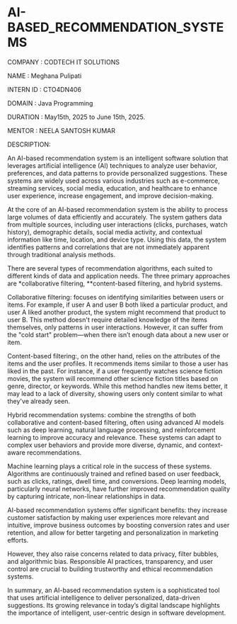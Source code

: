 # AI-BASED_RECOMMENDATION_SYSTEMS

COMPANY : CODTECH IT SOLUTIONS

NAME : Meghana Pulipati

INTERN ID : CTO4DN406

DOMAIN : Java Programming

DURATION : May15th, 2025 to June 15th, 2025.

MENTOR : NEELA SANTOSH KUMAR

DESCRIPTION:

An AI-based recommendation system is an intelligent software solution that leverages artificial intelligence (AI) techniques to analyze user behavior, preferences, and data patterns to provide personalized suggestions. These systems are widely used across various industries such as e-commerce, streaming services, social media, education, and healthcare to enhance user experience, increase engagement, and improve decision-making.

At the core of an AI-based recommendation system is the ability to process large volumes of data efficiently and accurately. The system gathers data from multiple sources, including user interactions (clicks, purchases, watch history), demographic details, social media activity, and contextual information like time, location, and device type. Using this data, the system identifies patterns and correlations that are not immediately apparent through traditional analysis methods.

There are several types of recommendation algorithms, each suited to different kinds of data and application needs. The three primary approaches are *collaborative filtering, **content-based filtering, and hybrid systems.

Collaborative filtering: focuses on identifying similarities between users or items. For example, if user A and user B both liked a particular product, and user A liked another product, the system might recommend that product to user B. This method doesn't require detailed knowledge of the items themselves, only patterns in user interactions. However, it can suffer from the "cold start" problem—when there isn’t enough data about a new user or item.

Content-based filtering:, on the other hand, relies on the attributes of the items and the user profiles. It recommends items similar to those a user has liked in the past. For instance, if a user frequently watches science fiction movies, the system will recommend other science fiction titles based on genre, director, or keywords. While this method handles new items better, it may lead to a lack of diversity, showing users only content similar to what they've already seen.

Hybrid recommendation systems: combine the strengths of both collaborative and content-based filtering, often using advanced AI models such as deep learning, natural language processing, and reinforcement learning to improve accuracy and relevance. These systems can adapt to complex user behaviors and provide more diverse, dynamic, and context-aware recommendations.

Machine learning plays a critical role in the success of these systems. Algorithms are continuously trained and refined based on user feedback, such as clicks, ratings, dwell time, and conversions. Deep learning models, particularly neural networks, have further improved recommendation quality by capturing intricate, non-linear relationships in data.

AI-based recommendation systems offer significant benefits: they increase customer satisfaction by making user experiences more relevant and intuitive, improve business outcomes by boosting conversion rates and user retention, and allow for better targeting and personalization in marketing efforts.

However, they also raise concerns related to data privacy, filter bubbles, and algorithmic bias. Responsible AI practices, transparency, and user control are crucial to building trustworthy and ethical recommendation systems.

In summary, an AI-based recommendation system is a sophisticated tool that uses artificial intelligence to deliver personalized, data-driven suggestions. Its growing relevance in today’s digital landscape highlights the importance of intelligent, user-centric design in software development.
